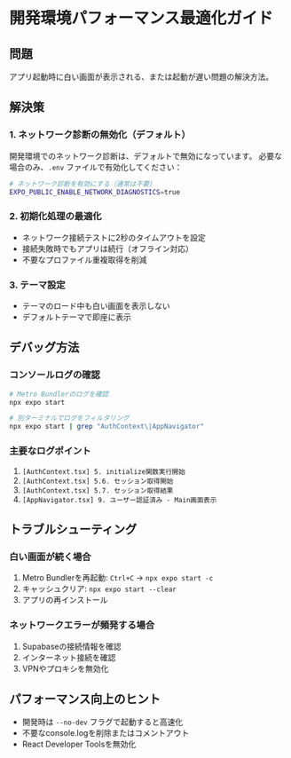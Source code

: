 # 開発環境パフォーマンス最適化ガイド

## 問題
アプリ起動時に白い画面が表示される、または起動が遅い問題の解決方法。

## 解決策

### 1. ネットワーク診断の無効化（デフォルト）
開発環境でのネットワーク診断は、デフォルトで無効になっています。
必要な場合のみ、`.env` ファイルで有効化してください：

```bash
# ネットワーク診断を有効にする（通常は不要）
EXPO_PUBLIC_ENABLE_NETWORK_DIAGNOSTICS=true
```

### 2. 初期化処理の最適化
- ネットワーク接続テストに2秒のタイムアウトを設定
- 接続失敗時でもアプリは続行（オフライン対応）
- 不要なプロファイル重複取得を削減

### 3. テーマ設定
- テーマのロード中も白い画面を表示しない
- デフォルトテーマで即座に表示

## デバッグ方法

### コンソールログの確認
```bash
# Metro Bundlerのログを確認
npx expo start

# 別ターミナルでログをフィルタリング
npx expo start | grep "AuthContext\|AppNavigator"
```

### 主要なログポイント
1. `[AuthContext.tsx] 5. initialize関数実行開始`
2. `[AuthContext.tsx] 5.6. セッション取得開始`
3. `[AuthContext.tsx] 5.7. セッション取得結果`
4. `[AppNavigator.tsx] 9. ユーザー認証済み - Main画面表示`

## トラブルシューティング

### 白い画面が続く場合
1. Metro Bundlerを再起動: `Ctrl+C` → `npx expo start -c`
2. キャッシュクリア: `npx expo start --clear`
3. アプリの再インストール

### ネットワークエラーが頻発する場合
1. Supabaseの接続情報を確認
2. インターネット接続を確認
3. VPNやプロキシを無効化

## パフォーマンス向上のヒント
- 開発時は `--no-dev` フラグで起動すると高速化
- 不要なconsole.logを削除またはコメントアウト
- React Developer Toolsを無効化
